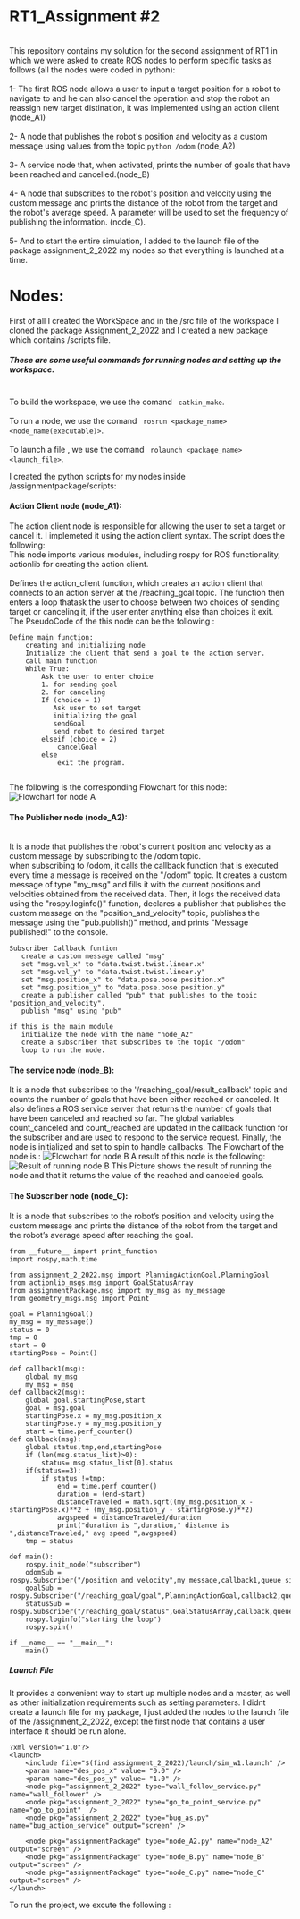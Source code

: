 RT1_Assignment #2
=================
<br>This repository contains my solution for the second assignment of RT1 in which we were asked to create ROS nodes to perform specific tasks as follows (all the nodes were coded in python):</br> 
<br>1- The first ROS node allows a user to input a target position for a robot to navigate to and he can also cancel the operation and stop the robot an reassign new target distination, it was implemented using an action client (node_A1) </br>
<br>2- A node that publishes the robot's position and velocity as a custom message using values from the topic ``` python /odom ``` (node_A2)</br>
<br>3- A service node that, when activated, prints the number of goals that have been reached and cancelled.(node_B)</br>
<br>4- A node that subscribes to the robot's position and velocity using the custom message and prints the distance of the robot from the target and the robot's average speed. A parameter will be used to set the frequency of publishing the information. (node_C).</br>
<br>5- And to start the entire simulation, I added to the launch file of the package assignment_2_2022 my nodes so that everything is launched at a time. </br>

# Nodes:

First of all I created the WorkSpace and in the /src file of the workspace I cloned the package Assignment_2_2022 and I created a new package which contains /scripts file.
##### These are some useful commands for running nodes and setting up the workspace.
<br> To build the workspace, we use the comand ``` catkin_make```.</br>
<br> To run a node, we use the comand ``` rosrun <package_name> <node_name(executable)>```.</br>
<br> To launch a file , we use the comand ``` rolaunch <package_name> <launch_file>```.</br>

I created the python scripts for my nodes inside /assignmentpackage/scripts:

#### Action Client node (node_A1):
The action client node is responsible for allowing the user to set a target or cancel it. I implemeted it using the action client syntax.
The script does the following:
<br>This node imports various modules, including rospy for ROS functionality, actionlib for creating the action client. </br>
<br>Defines the action_client function, which creates an action client that connects to an action server at the /reaching_goal topic. The function then enters a loop thatask the user to choose between two choices of sending target or canceling it, if the user enter anything else than choices it exit. </br>
The PseudoCode of the this node can be the following :
``` 
Define main function:
    creating and initializing node
    Initialize the client that send a goal to the action server.
    call main function
    While True:
        Ask the user to enter choice
        1. for sending goal
        2. for canceling
        If (choice = 1)
           Ask user to set target
           initializing the goal
           sendGoal
           send robot to desired target
        elseif (choice = 2)
            cancelGoal
        else 
            exit the program.
            
``` 
The following is the corresponding Flowchart for this node: 
![Flowchart for node A](Flowchart.png)


#### The Publisher node (node_A2):
<br> It is a node that publishes the robot's current position and velocity as a custom message by subscribing to the /odom topic.</br>
when subscribing to /odom, it calls the callback function that is executed every time a message is received on the "/odom" topic. It creates a custom message of type "my_msg" and fills it with the current positions and velocities obtained from the received data. Then, it logs the received data using the "rospy.loginfo()" function, declares a publisher that publishes the custom message on the "position_and_velocity" topic, publishes the message using the "pub.publish()" method, and prints "Message published!" to the console.

 ``` 
Subscriber Callback funtion
    create a custom message called "msg"
    set "msg.vel_x" to "data.twist.twist.linear.x"
    set "msg.vel_y" to "data.twist.twist.linear.y"
    set "msg.position_x" to "data.pose.pose.position.x"
    set "msg.position_y" to "data.pose.pose.position.y"
    create a publisher called "pub" that publishes to the topic "position_and_velocity".
    publish "msg" using "pub"

if this is the main module
    initialize the node with the name "node_A2"
    create a subscriber that subscribes to the topic "/odom" 
    loop to run the node.
 
  ```  

#### The service node (node_B):
It is a node that subscribes to the '/reaching_goal/result_callback' topic and counts the number of goals that have been either reached or canceled. It also defines a ROS service server that returns the number of goals that have been canceled and reached so far. The global variables count_canceled and count_reached are updated in the callback function for the subscriber and are used to respond to the service request. Finally, the node is initialized and set to spin to handle callbacks.
The Flowchart of the node is : 
![Flowchart for node B](Flowchart2.png)
A result of this node is the following:
![Result of running node B](nodeBrun.png)
This Picture shows the result of running the node and that it returns the value of the reached and canceled goals.

#### The Subscriber node (node_C):
It is a node that subscribes to the robot’s position and velocity using the custom message and prints the
distance of the robot from the target and the robot’s average speed after reaching the goal. 

``` 
from __future__ import print_function
import rospy,math,time

from assignment_2_2022.msg import PlanningActionGoal,PlanningGoal
from actionlib_msgs.msg import GoalStatusArray
from assignmentPackage.msg import my_msg as my_message
from geometry_msgs.msg import Point

goal = PlanningGoal()
my_msg = my_message()
status = 0
tmp = 0
start = 0
startingPose = Point()

def callback1(msg):
    global my_msg
    my_msg = msg
def callback2(msg):
    global goal,startingPose,start
    goal = msg.goal
    startingPose.x = my_msg.position_x
    startingPose.y = my_msg.position_y
    start = time.perf_counter()
def callback(msg):
    global status,tmp,end,startingPose
    if (len(msg.status_list)>0):
        status= msg.status_list[0].status
    if(status==3):
        if status !=tmp:
            end = time.perf_counter()
            duration = (end-start)
            distanceTraveled = math.sqrt((my_msg.position_x - startingPose.x)**2 + (my_msg.position_y - startingPose.y)**2)
            avgspeed = distanceTraveled/duration
            print("duration is ",duration," distance is ",distanceTraveled," avg speed ",avgspeed)
    tmp = status

def main():
    rospy.init_node("subscriber")
    odomSub = rospy.Subscriber("/position_and_velocity",my_message,callback1,queue_size=1000)
    goalSub = rospy.Subscriber("/reaching_goal/goal",PlanningActionGoal,callback2,queue_size=1000)
    statusSub = rospy.Subscriber("/reaching_goal/status",GoalStatusArray,callback,queue_size=1000)
    rospy.loginfo("starting the loop")
    rospy.spin()
        
if __name__ == "__main__":
    main()
``` 
##### Launch File
It provides a convenient way to start up multiple nodes and a master, as well as other initialization requirements such as setting parameters.
I didnt create a launch file for my package, I just added the nodes to the launch file of the /assignment_2_2022, except the first node that contains a user interface it should be run alone.
``` 
?xml version="1.0"?>
<launch>
    <include file="$(find assignment_2_2022)/launch/sim_w1.launch" />
    <param name="des_pos_x" value= "0.0" />
    <param name="des_pos_y" value= "1.0" />
    <node pkg="assignment_2_2022" type="wall_follow_service.py" name="wall_follower" />
    <node pkg="assignment_2_2022" type="go_to_point_service.py" name="go_to_point"  />
    <node pkg="assignment_2_2022" type="bug_as.py" name="bug_action_service" output="screen" />
    
    <node pkg="assignmentPackage" type="node_A2.py" name="node_A2" output="screen" />
    <node pkg="assignmentPackage" type="node_B.py" name="node_B" output="screen" />
    <node pkg="assignmentPackage" type="node_C.py" name="node_C" output="screen" />
</launch>
``` 
To run the project, we excute the following :
```  roslaunch assignment_2_2022 assignment1.launch


